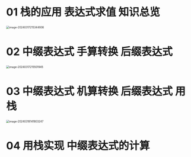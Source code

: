 # 01 栈的应用 表达式求值 知识总览

<img src="https://cvp.oss-cn-shanghai.aliyuncs.com/picgo/202403172153118.png" alt="image-20240317215344936" style="zoom:50%;" />

# 02 中缀表达式 手算转换 后缀表达式

<img src="https://cvp.oss-cn-shanghai.aliyuncs.com/picgo/202403172155151.png" alt="image-20240317215501945" style="zoom:50%;" />

# 03 中缀表达式 机算转换 后缀表达式 用栈

<img src="https://cvp.oss-cn-shanghai.aliyuncs.com/picgo/202403181418015.png" alt="image-20240318141803247" style="zoom:50%;" />

# 04 用栈实现 中缀表达式的计算
